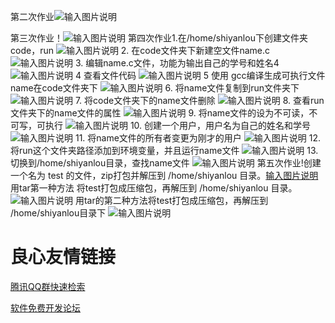 第二次作业![输入图片说明](https://images.gitee.com/uploads/images/2018/1121/181339_06652470_2296712.png "捕获.PNG")

第三次作业！![输入图片说明](https://images.gitee.com/uploads/images/2018/1128/183213_89aac8c8_2296712.png "屏幕截图.png")
第四次作业1.在/home/shiyanlou下创建文件夹code，run
![输入图片说明](https://images.gitee.com/uploads/images/2018/1219/173844_3dfeeff9_2296712.png "屏幕截图.png")
2.      在code文件夹下新建空文件name.c  
![输入图片说明](https://images.gitee.com/uploads/images/2018/1219/173907_9ccd4883_2296712.png "屏幕截图.png")
3.	编辑name.c文件，功能为输出自己的学号和姓名4
![输入图片说明](https://images.gitee.com/uploads/images/2018/1219/174452_2ccf74f9_2296712.png "屏幕截图.png")
4       查看文件代码
![输入图片说明](https://images.gitee.com/uploads/images/2018/1219/174832_78cd8f83_2296712.png "屏幕截图.png")
5       使用 gcc编译生成可执行文件name在code文件夹下
![输入图片说明](https://images.gitee.com/uploads/images/2018/1219/174926_2a4fbc84_2296712.png "屏幕截图.png")
6.	将name文件复制到run文件夹下
![输入图片说明](https://images.gitee.com/uploads/images/2018/1219/175053_6528fd17_2296712.png "屏幕截图.png")
7.	将code文件夹下的name文件删除
![输入图片说明](https://images.gitee.com/uploads/images/2018/1219/175242_0bf89e10_2296712.png "屏幕截图.png")
8.	查看run文件夹下的name文件的属性
![输入图片说明](https://images.gitee.com/uploads/images/2018/1219/175814_7c8e8f0f_2296712.png "屏幕截图.png")
9.	将name文件的设为不可读，不可写，可执行
![输入图片说明](https://images.gitee.com/uploads/images/2018/1219/175909_67a2d9b5_2296712.png "屏幕截图.png")
10.	创建一个用户，用户名为自己的姓名和学号
![输入图片说明](https://images.gitee.com/uploads/images/2018/1219/180132_374f5991_2296712.png "屏幕截图.png")
11.	将name文件的所有者变更为刚才的用户
![输入图片说明](https://images.gitee.com/uploads/images/2018/1219/180331_ab7d8c54_2296712.png "屏幕截图.png")
12.	将run这个文件夹路径添加到环境变量，并且运行name文件
![输入图片说明](https://images.gitee.com/uploads/images/2018/1219/180555_1abdad78_2296712.png "屏幕截图.png")
13.	切换到/home/shiyanlou目录，查找name文件
![输入图片说明](https://images.gitee.com/uploads/images/2018/1219/181003_4455736a_2296712.png "屏幕截图.png")
第五次作业!创建一个名为 test 的文件，zip打包并解压到 /home/shiyanlou 目录。[输入图片说明](https://images.gitee.com/uploads/images/2018/1212/180456_12752c25_2296712.png "屏幕截图.png")
用tar第一种方法 将test打包成压缩包，再解压到 /home/shiyanlou 目录。
![输入图片说明](https://images.gitee.com/uploads/images/2018/1212/180657_131399c4_2296712.png "屏幕截图.png")
用tar的第二种方法将test打包成压缩包，再解压到 /home/shiyanlou目录下
![输入图片说明](https://images.gitee.com/uploads/images/2018/1212/180955_e5669f94_2296712.png "屏幕截图.png")


 # 良心友情链接

[腾讯QQ群快速检索](http://u.720life.cn/s/8cf73f7c)

[软件免费开发论坛](http://u.720life.cn/s/bbb01dc0)
